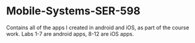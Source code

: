 # Mobile-Systems-SER-598
Contains all of the apps I created in android and iOS, as part of the course work. Labs 1-7 are android apps, 8-12 are iOS apps.
